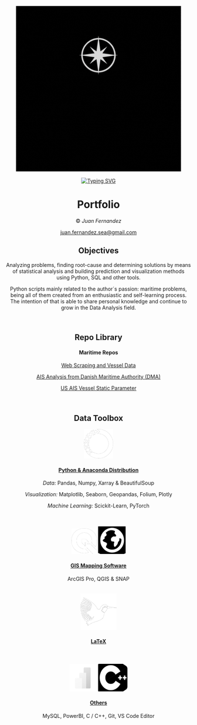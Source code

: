 

<div align="center">

<img src="SeaGraphData.gif" width="450" height="450">


[![Typing SVG](https://readme-typing-svg.demolab.com?font=Roboto+Slab&duration=7000&pause=1000&color=E4F0F7&center=true&random=false&width=435&lines=Hi+World!!;Maritime+Project+Repositories;Data+Analysis+%26+Visualisation)](https://git.io/typing-svg)




# Portfolio

© *Juan Fernandez*  

juan.fernandez.sea@gmail.com



## Objectives

Analyzing problems, finding root-cause and determining solutions by means of statistical analysis and building prediction and visualization methods using Python, SQL and other tools. 


Python scripts mainly related to the author´s passion: maritime problems, being all of them created from an enthusiastic and self-learning process. The intention of that is able to share personal knowledge and continue to grow in the Data Analysis field.

<br />




## Repo Library

#### Maritime Repos

 [Web Scraping and Vessel Data](https://github.com/SeaGraphData/Web-Scraping-ShipInfo)

 [AIS Analysis from Danish Maritime Authority (DMA) ](https://github.com/SeaGraphData/Danish-AIS-Data-Analysis)


[US AIS Vessel Static Parameter ](https://github.com/SeaGraphData/US-AIS-Vessel-Static-Parameters)


<br />



## Data Toolbox

<img src="anaw.png" width="80" height="80">


#### [Python & Anaconda Distribution](https://www.anaconda.com/) 

*Data:* Pandas, Numpy, Xarray & BeautifulSoup


*Visualization:* Matplotlib, Seaborn, Geopandas, Folium, Plotly


*Machine Learning:* Scickit-Learn, PyTorch




<br />



<br />

<img src="QGISW.png" width="70" height="70">
<img src="AGIS.png" width="75" height="75">

#### [GIS Mapping Software](https://www.esri.com/en-us/home) 

ArcGIS Pro, QGIS & SNAP

<br />

<img src="LatW.png" width="100" height="100">


#### [LaTeX](https://www.latex-project.org/) 

<br />


<br />
<img src="pbi.png" width="75" height="75">
<img src="c.png" width="80" height="75">


#### [Others]()

MySQL, PowerBI, C / C++, Git, VS Code Editor







 


<br />


<br />
 

